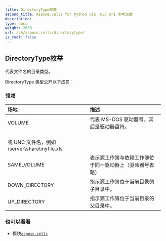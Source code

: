 ```yaml
---
title: DirectoryType枚举
second_title: Aspose.Cells for Python via .NET API 参考文献
description:
type: docs
weight: 2030
url: /zh/aspose.cells/directorytype/
is_root: false
---
```

## DirectoryType枚举
代表文件名的目录类型。



DirectoryType 类型公开以下成员：

### 领域
|场地|描述|
| :- | :- |
| VOLUME |代表 MS-DOS 驱动器号。其后是驱动器盘符。<br/>或 UNC 文件名，例如 \\server\share\myfile.xls|
| SAME_VOLUME |表示源工作簿与依赖工作簿位于同一驱动器上（驱动器号省略）|
| DOWN_DIRECTORY |指示源工作簿位于当前目录的子目录中。|
| UP_DIRECTORY |指示源工作簿位于当前目录的父目录中。|



### 也可以看看
* 模块[`aspose.cells`](..)
